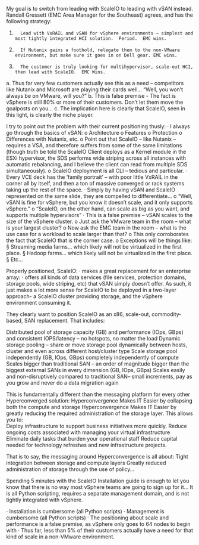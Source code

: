 My goal is to switch from leading with ScaleIO to leading with vSAN instead.  Randall Gressett (EMC Area Manager for the Southeast) agrees, and has the following strategy:
1.       Lead with VxRAIL and vSAN for vSphere environments – simplest and most tightly integrated HCI solution.  Period.  EMC wins.
2.       If Nutanix gains a foothold, relegate them to the non-VMware environment, but make sure it goes in on Dell gear. EMC wins.
3.       The customer is truly looking for multihypervisor, scale-out HCI, then lead with ScaleIO.  EMC Wins.
a.       Thus far very few customers actually see this as a need – competitors like Nutanix and Microsoft are playing their cards well… “Well, you won’t always be on VMware, will you?”
b.       This is false premise - The fact is vSphere is still 80% or more of their customers.  Don’t let them move the goalposts on you…
c.       The implication here is clearly that ScaleIO, seen in this light, is clearly the niche player.
 
 
I try to point out the problem with their current positioning thusly:
·         I always go through the basics of vSAN:
o    Architecture
o    Features
o    Protection
o    Differences with Nutanix, etc.
o    Point out that ScaleIO – like Nutanix – requires a VSA, and therefore suffers from some of the same limitations (though truth be told the ScaleIO Client deploys as a Kernel module in the ESXi hypervisor, the SDS performs wide striping across all instances with automatic rebalancing, and I believe the client can read from multiple SDS simultaneously).
o    ScaleIO deployment is all CLI – tedious and particular.
·         Every VCE deck has the ‘family portrait’ – with poor little VxRAIL in the corner all by itself, and then a ton of massive converged or rack systems taking up the rest of the space.
·         Simply by having vSAN and ScaleIO represented on the same slide, they are compelled to differentiate…
o    “Well, vSAN is fine for vSphere, but you know it doesn’t scale, and it only supports vSphere.”
o    “ScaleIO, on the other hand, can scale as big as you want, and supports multiple hypervisors”
·         This is a false premise – vSAN scales to the size of the vSphere cluster. 
o    Just ask the VMware team in the room – what is your largest cluster?
o    Now ask the EMC team in the room – what is the use case for a workload to scale larger than that?
o    This only corroborates the fact that ScaleIO that is the corner case.
o    Exceptions will be things like:
§  Streaming media farms…  which likely will not be virtualized in the first place.
§  Hadoop farms…  which likely will not be virtualized in the first place.
§  Etc…
 
Properly positioned, ScaleIO:
·         makes a great replacement for an enterprise array:
·         offers all kinds of data services (file services, protection domains, storage pools, wide striping, etc) that vSAN simply doesn’t offer. 
As such, it just makes a lot more sense for ScaleIO to be deployed in a two-layer approach- a ScaleIO cluster providing storage, and the vSphere environment consuming it.

They clearly want to position ScaleIO as an x86, scale-out, commodity-based, SAN replacement.  That includes:
 
Distributed pool of storage capacity (GB) and performance (IOps, GBps) and consistent IOPS/latency – no hotspots, no matter the load
Dynamic storage pooling – share or move storage pool dynamically between hosts, cluster and even across different host/cluster type
Scale storage pool independently (GB, IOps, GBps) completely independently of compute
Scales bigger than traditional SAN – an order of magnitude bigger than the biggest external SANs in every dimension (GB, IOps, GBps)
Scales easily and non-disruptively compared to traditional SAN– small increments, pay as you grow and never do a data migration again
 
This is fundamentally different than the messaging platform for every other Hyperconverged solution:
Hyperconvergence Makes IT Easier by collapsing both the compute and storage
Hyperconvergence Makes IT Easier by greatly reducing the required administration of the storage layer.  This allows you to:  
Deploy infrastructure to support business initiatives more quickly.
Reduce ongoing costs associated with managing your virtual infrastructure
Eliminate daily tasks that burden your operational staff
Reduce capital needed for technology refreshes and new infrastructure projects.
 
That is to say, the messaging around Hyperconvergence is all about:
Tight integration between storage and compute layers
Greatly reduced administration of storage through the use of policy…
 
Spending 5 minutes with the ScaleIO Installation guide is enough to let you know that there is no way most vSphere teams are going to sign up for it… It is all Python scripting, requires a separate management domain, and is not tightly integrated with vSphere. 

·         Installation is cumbersome (all Python scripts)
·         Management is cumbersome (all Python scripts)
·         The positioning about scale and performance is a false premise, as vSphere only goes to 64 nodes to begin with
·         Thus far, less than 5% of their customers actually have a need for that kind of scale in a non-VMware environment.
